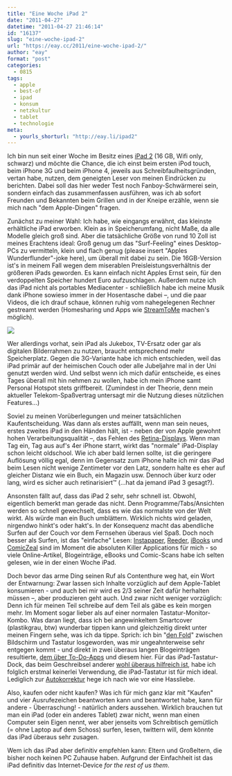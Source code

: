 ```yaml
---
title: "Eine Woche iPad 2"
date: "2011-04-27"
datetime: "2011-04-27 21:46:14"
id: "16137"
slug: "eine-woche-ipad-2"
url: "https://eay.cc/2011/eine-woche-ipad-2/"
author: "eay"
format: "post"
categories:
  - 0815
tags:
  - apple
  - best-of
  - ipad
  - konsum
  - netzkultur
  - tablet
  - technologie
meta:
  - yourls_shorturl: "http://eay.li/ipad2"
---
```


Ich bin nun seit einer Woche im Besitz eines [iPad 2](http://www.apple.com/de/ipad/) (16 GB, Wifi only, schwarz) und möchte die Chance, die ich einst beim ersten iPod touch, beim iPhone 3G und beim iPhone 4, jeweils aus Schreibfaulheitsgründen, vertan habe, nutzen, dem geneigten Leser von meinen Eindrücken zu berichten. Dabei soll das hier weder Test noch Fanboy-Schwärmerei sein, sondern einfach das zusammenfassen ausführen, was ich ab sofort Freunden und Bekannten beim Grillen und in der Kneipe erzähle, wenn sie mich nach "dem Apple-Dingen" fragen.

Zunächst zu meiner Wahl: Ich habe, wie eingangs erwähnt, das kleinste erhältliche iPad erworben. Klein as in Speicherumfang, nicht Maße, da alle Modelle gleich groß sind. Aber die tatsächliche Größe von rund 10 Zoll ist meines Erachtens ideal: Groß genug um das "Surf-Feeling" eines Desktop-PCs zu vermitteln, klein und flach genug (please insert "Apples Wunderflunder"-joke here), um überall mit dabei zu sein. Die 16GB-Version ist's in meinem Fall wegen dem miserablen Preisleistungsverhältnis der größeren iPads geworden. Es kann einfach nicht Apples Ernst sein, für den verdoppelten Speicher hundert Euro aufzuschlagen. Außerdem nutze ich das iPad nicht als portables Mediacenter - schließlich habe ich meine Musik dank iPhone sowieso immer in der Hosentasche dabei –, und die paar Videos, die ich drauf schaue, können ruhig vom nahegelegenen Rechner gestreamt werden (Homesharing und Apps wie [StreamToMe](http://projectswithlove.com/streamtome/) machen's möglich).

![](https://eay.cc/uploads/2011/ipad2.jpg)

Wer allerdings vorhat, sein iPad als Jukebox, TV-Ersatz oder gar als digitalen Bilderrahmen zu nutzen, braucht entsprechend mehr Speicherplatz. Gegen die 3G-Variante habe ich mich entschieden, weil das iPad primär auf der heimischen Couch oder alle Jubeljahre mal in der Uni genutzt werden wird. Und selbst wenn ich mich dafür entscheide, es eines Tages überall mit hin nehmen zu wollen, habe ich mein iPhone samt Personal Hotspot stets griffbereit. (Zumindest in der Theorie, denn mein aktueller Telekom-Spaßvertrag untersagt mir die Nutzung dieses nützlichen Features...)

Soviel zu meinen Vorüberlegungen und meiner tatsächlichen Kaufentscheidung. Was dann als erstes auffällt, wenn man sein neues, erstes zweites iPad in den Händen hält, ist - neben der von Apple gewohnt hohen Verarbeitungsqualität –, das Fehlen des [Retina-Displays](http://www.apple.com/de/iphone/features/retina-display.html). Wenn man Tag ein, Tag aus auf's 4er iPhone starrt, wirkt das "normale" iPad-Display schon leicht oldschool. Wie ich aber bald lernen sollte, ist die geringere Auflösung völlig egal, denn im Gegensatz zum iPhone halte ich mir das iPad beim Lesen nicht wenige Zentimeter vor den Latz, sondern halte es eher auf gleicher Distanz wie ein Buch, ein Magazin usw. Dennoch über kurz oder lang, wird es sicher auch retinarisiert™ (...hat da jemand iPad 3 gesagt?).

Ansonsten fällt auf, dass das iPad 2 sehr, sehr schnell ist. Obwohl, eigentlich bemerkt man gerade das nicht. Denn Programme/Tabs/Ansichten werden so schnell gewechselt, dass es wie das normalste von der Welt wirkt. Als würde man ein Buch umblättern. Wirklich nichts wird geladen, nirgendwo hinkt's oder hakt's. In der Konsequenz macht das abendliche Surfen auf der Couch vor dem Fernsehen überaus viel Spaß. Doch noch besser als Surfen, ist das "einfache" Lesen: [Instapaper](http://www.instapaper.com/), [Reeder](http://reederapp.com/), [iBooks](http://www.apple.com/de/ipad/built-in-apps/ibooks.html) und [ComicZeal](http://www.comiczealapp.com/) sind im Moment die absoluten Killer Applications für mich - so viele Online-Artikel, Blogeinträge, eBooks und Comic-Scans habe ich selten gelesen, wie in der einen Woche iPad.

Doch bevor das arme Ding seinen Ruf als Contenthure weg hat, ein Wort der Entwarnung: Zwar lassen sich Inhalte vorzüglich auf dem Apple-Tablet konsumieren - und auch bei mir wird es 2/3 seiner Zeit dafür herhalten müssen –, aber produzieren geht auch. Und zwar nicht weniger vorzüglich: Denn ich für meinen Teil schreibe auf dem Teil als gäbe es kein morgen mehr. Im Moment sogar lieber als auf einer normalen Tastatur-Monitor-Kombo. Was daran liegt, dass ich bei angewinkeltem Smartcover (plastikgrau, btw) wunderbar tippen kann und gleichzeitig direkt unter meinen Fingern sehe, was ich da tippe. Sprich: ich bin "[den Fold](http://weenudge.com/thefold/)" zwischen Bildschirm und Tastatur losgeworden, was mir ungeahnterweise sehr entgegen kommt - und direkt in zwei überaus langen Blogeinträgen resultierte, [dem über To-Do-Apps](//eay.cc/2011/to-do-or-not-to-do-oder-ein-loblied-auf-due/) und diesem hier. Für das iPad-Tastatur-Dock, das beim Geschreibsel anderer [wohl überaus hilfreich ist](http://uarrr.org/2011/04/21/waterkeyboarding/), habe ich folglich erstmal keinerlei Verwendung, die iPad-Tastatur ist für mich ideal. Lediglich zur [Autokorrektur](//eay.cc/2011/damn-you-auto-correct/) hege ich nach wie vor eine Hassliebe.

Also, kaufen oder nicht kaufen? Was ich für mich ganz klar mit "Kaufen" und vier Ausrufezeichen beantworten kann und beantwortet habe, kann für andere - Überraschung! - natürlich anders aussehen. Wirklich brauchen tut man ein iPad (oder ein anderes Tablet) zwar nicht, wenn man einen Computer sein Eigen nennt, wer aber jenseits vom Schreibtisch gemütlich (= ohne Laptop auf dem Schoss) surfen, lesen, twittern will, dem könnte das iPad überaus sehr zusagen.

Wem ich das iPad aber definitiv empfehlen kann: Eltern und Großeltern, die bisher noch keinen PC Zuhause haben. Aufgrund der Einfachheit ist das iPad definitiv das Internet-Device _for the rest of us them_.
